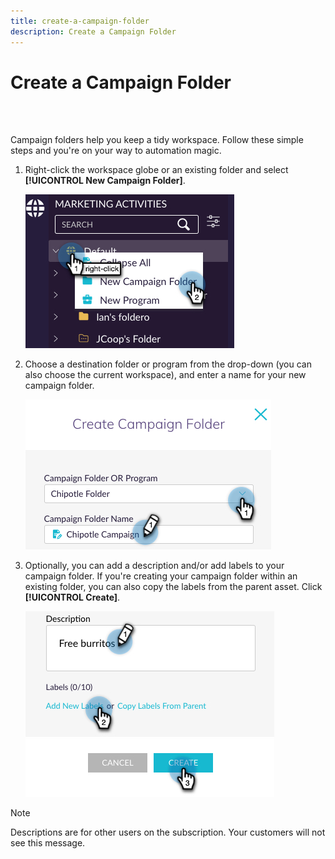 ```yaml
---
title: create-a-campaign-folder
description: Create a Campaign Folder
---
```


# Create a Campaign Folder

<br>&nbsp;

Campaign folders help you keep a tidy workspace. Follow these simple steps and you're on your way to automation magic.

1. Right-click the workspace globe or an existing folder and select **[!UICONTROL New Campaign Folder]**.

   ![Image One](/help/sky/assets/campaign-folders/create-a-campaign-folder/create-a-campaign-folder-1.png)

1. Choose a destination folder or program from the drop-down (you can also choose the current workspace), and enter a name for your new campaign folder.

   ![Image One](/help/sky/assets/campaign-folders/create-a-campaign-folder/create-a-campaign-folder-2.png)

1. Optionally, you can add a description and/or add labels to your campaign folder. If you're creating your campaign folder within an existing folder, you can also copy the labels from the parent asset. Click **[!UICONTROL Create]**.

   ![Image One](/help/sky/assets/campaign-folders/create-a-campaign-folder/create-a-campaign-folder-3.png)

>[!NOTE]
>
>Descriptions are for other users on the subscription. Your customers will not see this message.
